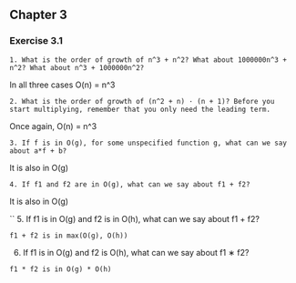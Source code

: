 ## Chapter 3
### Exercise 3.1
```
1. What is the order of growth of n^3 + n^2? What about 1000000n^3 + n^2? What about n^3 + 1000000n^2?
```
In all three cases O(n) = n^3

```
2. What is the order of growth of (n^2 + n) · (n + 1)? Before you start multiplying, remember that you only need the leading term.
```
Once again, O(n) = n^3

```
3. If f is in O(g), for some unspecified function g, what can we say about a*f + b?
```
It is also in O(g)

```
4. If f1 and f2 are in O(g), what can we say about f1 + f2?
```
It is also in O(g)

``
5. If f1 is in O(g) and f2 is in O(h), what can we say about f1 + f2?
```
f1 + f2 is in max(O(g), O(h))

```
6. If f1 is in O(g) and f2 is O(h), what can we say about f1 ∗ f2?
```
f1 * f2 is in O(g) * O(h)
